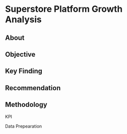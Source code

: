 # Superstore Platform Growth Analysis
## About

## Objective

## Key Finding

## Recommendation


## Methodology
KPI

Data Prepearation


 
